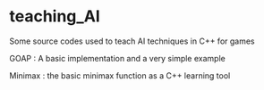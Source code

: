 # teaching_AI
Some source codes used to teach AI techniques in C++ for games

GOAP : A basic implementation and a very simple example

Minimax : the basic minimax function as a C++ learning tool
